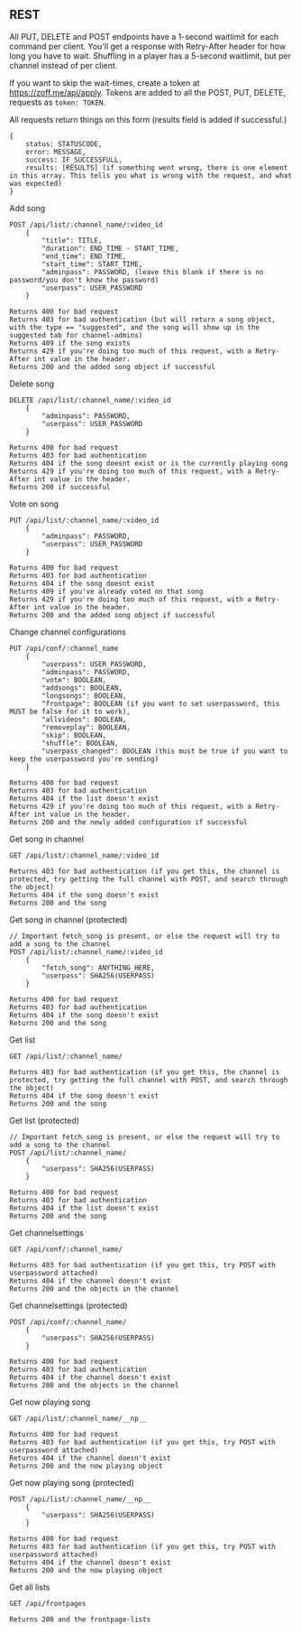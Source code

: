 ## REST

All PUT, DELETE and POST endpoints have a 1-second waitlimit for each command per client. You'll get a response with Retry-After header for how long you have to wait. Shuffling in a player has a 5-second waitlimit, but per channel instead of per client.

If you want to skip the wait-times, create a token at <a href="https://zoff.me/api/apply">https://zoff.me/api/apply</a>. Tokens are added to all the POST, PUT, DELETE, requests as ``` token: TOKEN ```.

All requests return things on this form (results field is added if successful.)

```
{
    status: STATUSCODE,
    error: MESSAGE,
    success: IF_SUCCESSFULL,
    results: [RESULTS] (if something went wrong, there is one element in this array. This tells you what is wrong with the request, and what was expected)
}
```

Add song

```
POST /api/list/:channel_name/:video_id
    {
        "title": TITLE,
        "duration": END_TIME - START_TIME,
        "end_time": END_TIME,
        "start_time": START_TIME,
        "adminpass": PASSWORD, (leave this blank if there is no password/you don't know the password)
        "userpass": USER_PASSWORD
    }

Returns 400 for bad request
Returns 403 for bad authentication (but will return a song object, with the type == "suggested", and the song will show up in the suggested tab for channel-admins)
Returns 409 if the song exists
Returns 429 if you're doing too much of this request, with a Retry-After int value in the header.
Returns 200 and the added song object if successful
```

Delete song
```
DELETE /api/list/:channel_name/:video_id
    {
        "adminpass": PASSWORD,
        "userpass": USER_PASSWORD
    }

Returns 400 for bad request
Returns 403 for bad authentication
Returns 404 if the song doesnt exist or is the currently playing song
Returns 429 if you're doing too much of this request, with a Retry-After int value in the header.
Returns 200 if successful
```

Vote on song
```
PUT /api/list/:channel_name/:video_id
    {
        "adminpass": PASSWORD,
        "userpass": USER_PASSWORD
    }

Returns 400 for bad request
Returns 403 for bad authentication
Returns 404 if the song doesnt exist
Returns 409 if you've already voted on that song
Returns 429 if you're doing too much of this request, with a Retry-After int value in the header.
Returns 200 and the added song object if successful
```

Change channel configurations
```
PUT /api/conf/:channel_name
    {
        "userpass": USER_PASSWORD,
        "adminpass": PASSWORD,
        "vote": BOOLEAN,
        "addsongs": BOOLEAN,
        "longsongs": BOOLEAN,
        "frontpage": BOOLEAN (if you want to set userpassword, this MUST be false for it to work),
        "allvideos": BOOLEAN,
        "removeplay": BOOLEAN,
        "skip": BOOLEAN,
        "shuffle": BOOLEAN,
        "userpass_changed": BOOLEAN (this must be true if you want to keep the userpassword you're sending)
    }

Returns 400 for bad request
Returns 403 for bad authentication
Returns 404 if the list doesn't exist
Returns 429 if you're doing too much of this request, with a Retry-After int value in the header.
Returns 200 and the newly added configuration if successful
```

Get song in channel
```
GET /api/list/:channel_name/:video_id

Returns 403 for bad authentication (if you get this, the channel is protected, try getting the full channel with POST, and search through the object)
Returns 404 if the song doesn't exist
Returns 200 and the song
```

Get song in channel (protected)
```
// Important fetch_song is present, or else the request will try to add a song to the channel
POST /api/list/:channel_name/:video_id
    {
        "fetch_song": ANYTHING_HERE,
        "userpass": SHA256(USERPASS)
    }

Returns 400 for bad request
Returns 403 for bad authentication
Returns 404 if the song doesn't exist
Returns 200 and the song
```

Get list
```
GET /api/list/:channel_name/

Returns 403 for bad authentication (if you get this, the channel is protected, try getting the full channel with POST, and search through the object)
Returns 404 if the song doesn't exist
Returns 200 and the song
```

Get list (protected)
```
// Important fetch_song is present, or else the request will try to add a song to the channel
POST /api/list/:channel_name/
    {
        "userpass": SHA256(USERPASS)
    }

Returns 400 for bad request
Returns 403 for bad authentication
Returns 404 if the list doesn't exist
Returns 200 and the song
```

Get channelsettings
```
GET /api/conf/:channel_name/

Returns 403 for bad authentication (if you get this, try POST with userpassword attached)
Returns 404 if the channel doesn't exist
Returns 200 and the objects in the channel
```

Get channelsettings (protected)
```
POST /api/conf/:channel_name/
    {
        "userpass": SHA256(USERPASS)
    }

Returns 400 for bad request
Returns 403 for bad authentication
Returns 404 if the channel doesn't exist
Returns 200 and the objects in the channel
```

Get now playing song
```
GET /api/list/:channel_name/__np__

Returns 400 for bad request
Returns 403 for bad authentication (if you get this, try POST with userpassword attached)
Returns 404 if the channel doesn't exist
Returns 200 and the now playing object
```

Get now playing song (protected)
```
POST /api/list/:channel_name/__np__
    {
        "userpass": SHA256(USERPASS)
    }

Returns 400 for bad request
Returns 403 for bad authentication (if you get this, try POST with userpassword attached)
Returns 404 if the channel doesn't exist
Returns 200 and the now playing object
```

Get all lists
```
GET /api/frontpages

Returns 200 and the frontpage-lists
```
